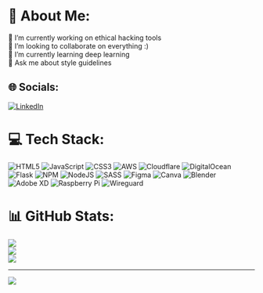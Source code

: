 # 💫 About Me:
🔭 I’m currently working on ethical hacking tools<br>👯 I’m looking to collaborate on everything :)<br>🌱 I’m currently learning deep learning<br>💬 Ask me about style guidelines


## 🌐 Socials:
[![LinkedIn](https://img.shields.io/badge/LinkedIn-%230077B5.svg?logo=linkedin&logoColor=white)](https://linkedin.com/in/paul-roder) 

# 💻 Tech Stack:
![HTML5](https://img.shields.io/badge/html5-%23E34F26.svg?style=for-the-badge&logo=html5&logoColor=white) ![JavaScript](https://img.shields.io/badge/javascript-%23323330.svg?style=for-the-badge&logo=javascript&logoColor=%23F7DF1E) ![CSS3](https://img.shields.io/badge/css3-%231572B6.svg?style=for-the-badge&logo=css3&logoColor=white) ![AWS](https://img.shields.io/badge/AWS-%23FF9900.svg?style=for-the-badge&logo=amazon-aws&logoColor=white) ![Cloudflare](https://img.shields.io/badge/Cloudflare-F38020?style=for-the-badge&logo=Cloudflare&logoColor=white) ![DigitalOcean](https://img.shields.io/badge/DigitalOcean-%230167ff.svg?style=for-the-badge&logo=digitalOcean&logoColor=white) ![Flask](https://img.shields.io/badge/flask-%23000.svg?style=for-the-badge&logo=flask&logoColor=white) ![NPM](https://img.shields.io/badge/NPM-%23CB3837.svg?style=for-the-badge&logo=npm&logoColor=white) ![NodeJS](https://img.shields.io/badge/node.js-6DA55F?style=for-the-badge&logo=node.js&logoColor=white) ![SASS](https://img.shields.io/badge/SASS-hotpink.svg?style=for-the-badge&logo=SASS&logoColor=white) ![Figma](https://img.shields.io/badge/figma-%23F24E1E.svg?style=for-the-badge&logo=figma&logoColor=white) ![Canva](https://img.shields.io/badge/Canva-%2300C4CC.svg?style=for-the-badge&logo=Canva&logoColor=white) ![Blender](https://img.shields.io/badge/blender-%23F5792A.svg?style=for-the-badge&logo=blender&logoColor=white) ![Adobe XD](https://img.shields.io/badge/Adobe%20XD-470137?style=for-the-badge&logo=Adobe%20XD&logoColor=#FF61F6) ![Raspberry Pi](https://img.shields.io/badge/-RaspberryPi-C51A4A?style=for-the-badge&logo=Raspberry-Pi) ![Wireguard](https://img.shields.io/badge/wireguard-%2388171A.svg?style=for-the-badge&logo=wireguard&logoColor=white)
# 📊 GitHub Stats:
![](https://github-readme-stats.vercel.app/api?username=Fled-Dev&theme=dark&hide_border=false&include_all_commits=true&count_private=true)<br/>
![](https://github-readme-streak-stats.herokuapp.com/?user=Fled-Dev&theme=dark&hide_border=false)<br/>
![](https://github-readme-stats.vercel.app/api/top-langs/?username=Fled-Dev&theme=dark&hide_border=false&include_all_commits=true&count_private=true&layout=compact)

---
[![](https://visitcount.itsvg.in/api?id=Fled-Dev&icon=0&color=0)](https://visitcount.itsvg.in)

<!-- Proudly created with GPRM ( https://gprm.itsvg.in ) -->

